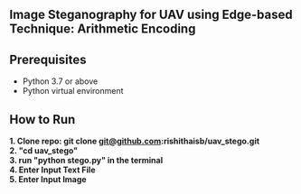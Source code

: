 ## Image Steganography for UAV using Edge-based Technique: Arithmetic Encoding 
## Prerequisites
- Python 3.7 or above
- Python virtual environment

## How to Run
<b> 1. Clone repo: git clone git@github.com:rishithaisb/uav_stego.git </b><br>
<b> 2. "cd uav_stego" </b><br>
<b> 3. run "python stego.py" in the terminal </b><br>
<b> 4. Enter Input Text File </b><br>
<b> 5. Enter Input Image </b><br>
